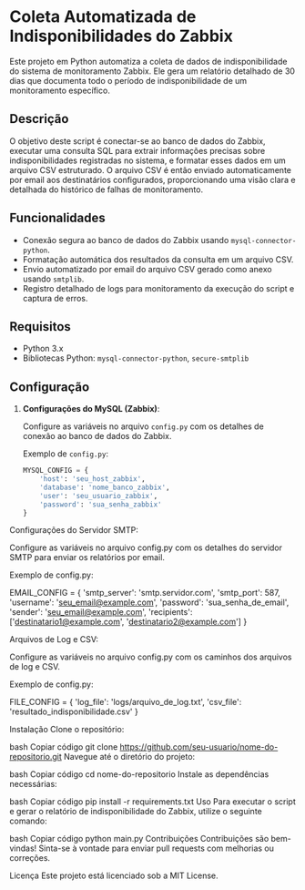 # Coleta Automatizada de Indisponibilidades do Zabbix

Este projeto em Python automatiza a coleta de dados de indisponibilidade do sistema de monitoramento Zabbix. Ele gera um relatório detalhado de 30 dias que documenta todo o período de indisponibilidade de um monitoramento específico.

## Descrição

O objetivo deste script é conectar-se ao banco de dados do Zabbix, executar uma consulta SQL para extrair informações precisas sobre indisponibilidades registradas no sistema, e formatar esses dados em um arquivo CSV estruturado. O arquivo CSV é então enviado automaticamente por email aos destinatários configurados, proporcionando uma visão clara e detalhada do histórico de falhas de monitoramento.

## Funcionalidades

- Conexão segura ao banco de dados do Zabbix usando `mysql-connector-python`.
- Formatação automática dos resultados da consulta em um arquivo CSV.
- Envio automatizado por email do arquivo CSV gerado como anexo usando `smtplib`.
- Registro detalhado de logs para monitoramento da execução do script e captura de erros.

## Requisitos

- Python 3.x
- Bibliotecas Python: `mysql-connector-python`, `secure-smtplib`

## Configuração

1. **Configurações do MySQL (Zabbix)**:

   Configure as variáveis no arquivo `config.py` com os detalhes de conexão ao banco de dados do Zabbix.

   Exemplo de `config.py`:

   ```python
   MYSQL_CONFIG = {
       'host': 'seu_host_zabbix',
       'database': 'nome_banco_zabbix',
       'user': 'seu_usuario_zabbix',
       'password': 'sua_senha_zabbix'
   }

Configurações do Servidor SMTP:

Configure as variáveis no arquivo config.py com os detalhes do servidor SMTP para enviar os relatórios por email.

Exemplo de config.py:

EMAIL_CONFIG = {
    'smtp_server': 'smtp.servidor.com',
    'smtp_port': 587,
    'username': 'seu_email@example.com',
    'password': 'sua_senha_de_email',
    'sender': 'seu_email@example.com',
    'recipients': ['destinatario1@example.com', 'destinatario2@example.com']
}

Arquivos de Log e CSV:

Configure as variáveis no arquivo config.py com os caminhos dos arquivos de log e CSV.

Exemplo de config.py:

FILE_CONFIG = {
    'log_file': 'logs/arquivo_de_log.txt',
    'csv_file': 'resultado_indisponibilidade.csv'
}

Instalação
Clone o repositório:

bash
Copiar código
git clone https://github.com/seu-usuario/nome-do-repositorio.git
Navegue até o diretório do projeto:

bash
Copiar código
cd nome-do-repositorio
Instale as dependências necessárias:

bash
Copiar código
pip install -r requirements.txt
Uso
Para executar o script e gerar o relatório de indisponibilidade do Zabbix, utilize o seguinte comando:

bash
Copiar código
python main.py
Contribuições
Contribuições são bem-vindas! Sinta-se à vontade para enviar pull requests com melhorias ou correções.

Licença
Este projeto está licenciado sob a MIT License.
